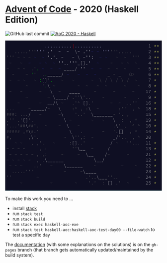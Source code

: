 # [Advent of Code](https://adventofcode.com) - 2020 (Haskell Edition)

![GitHub last commit](https://img.shields.io/github/last-commit/rolandtritsch/haskell-aoc-2020)
[![AoC 2020 - Haskell](https://github.com/rolandtritsch/haskell-aoc-2020/actions/workflows/ci.yml/badge.svg)](https://github.com/rolandtritsch/haskell-aoc-2020/actions/workflows/ci.yml)

![AoC](https://github.com/rolandtritsch/haskell-aoc-2020/blob/trunk/images/aoc-day25.png?raw=true)

To make this work you need to ...

* install [stack](https://www.haskellstack.org)
* run `stack test`
* run `stack build`
* run `stack exec haskell-aoc-exe`
* run `stack test haskell-aoc:haskell-aoc-test-day00 --file-watch` to test a specific day

The [documentation](http://tedn.life/haskell-aoc-2020) (with some explanations on the solutions) is on the `gh-pages` branch (that branch gets automatically updated/maintained by the build system).
